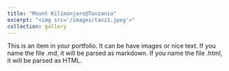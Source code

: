 ```yaml
---
title: "Mount Kilimanjaro@Tanzania"
excerpt: "<img src='/images/tanz1.jpeg'>"
collection: gallery
---
```


This is an item in your portfolio. It can be have images or nice text. If you name the file .md, it will be parsed as markdown. If you name the file .html, it will be parsed as HTML. 
